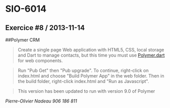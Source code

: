 SIO-6014
====================

Exercice #8 / 2013-11-14
---------------------

##Polymer CRM
> Create a single page Web application with HTML5, CSS, local storage and Dart to manage contacts, but this time you must use [Polymer.dart](https://www.dartlang.org/polymer-dart/) for web components.

> Run "Pub Get" then "Pub upgrade". To continue, right-click on index.html and choose "Build Polymer App" in the web folder. Then in the build folder, right-click index.html and "Run as Javascript".

> This version has been updated to run with version 9.0 of Polymer

*Pierre-Olivier Nadeau*
*906 186 811*
